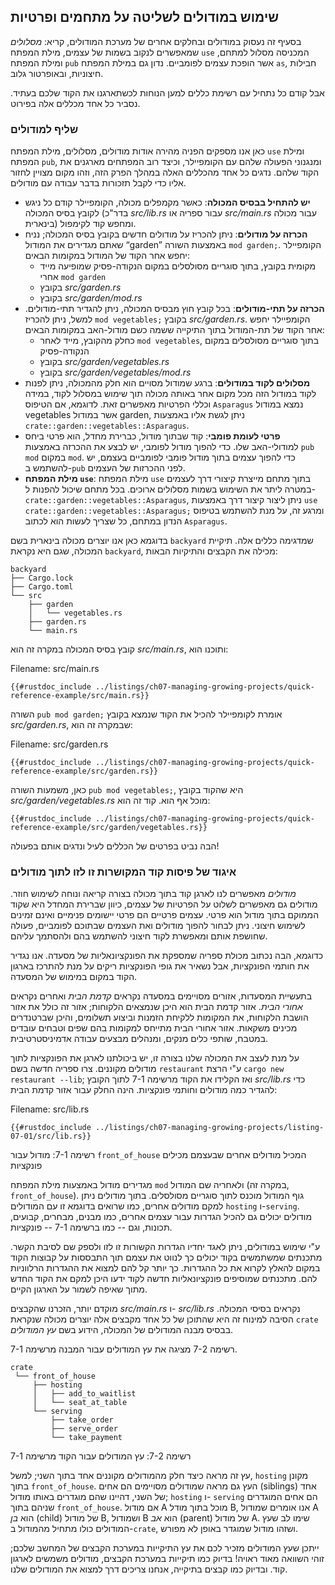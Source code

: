 ## שימוש במודולים לשליטה על מתחמים ופרטיות

בסעיף זה נעסוק במודולים ובחלקים אחרים של מערכת המודולים, קריא: *מסלולים* שמאפשרים לנקוב בשמות של עצמים, מילת המפתח `use` המכניסה מסלול למתחם, ומילת המפתח `pub` אשר הופכת עצמים לפומביים. נדון גם במילת המפתח `as`, חבילות חיצוניות, ובאופרטור גלוב.

אבל קודם כל נתחיל עם רשימת כללים למען הנוחות לכשתארגנו את הקוד שלכם בעתיד. נסביר כל אחד מכללים אלה בפירוט.

### שליף למודולים

כאן אנו מספקים הפניה מהירה אודות מודולים, מסלולים, מילת המפתח `use` ומילת המפתח `pub`, ומנגנוני הפעולה שלהם עם הקומפיילר, וכיצד רוב המפתחים מארגנים את הקוד שלהם. נדגים כל אחד מהכללים האלה במהלך הפרק הזה, וזהו מקום מצויין לחזור אליו כדי לקבל תזכורות בדבר עבודה עם מודולים.

- **יש להתחיל בבסיס המכולה**: כאשר מקמפלים מכולה, הקומפיילר קודם כל ניגש לקובץ בסיס המכולה (בדר"כ *src/lib.rs* עבור ספריה או *src/main.rs* עבור מכולה בינארית) ומחפש קוד לקימפול.
- **הכרזה על מודולים**: ניתן להכריז על מודולים חדשים בקובץ בסיס המכולה; נניח שאתם מגדירים את המודול “garden” באמצעות השורה `mod garden;`. הקומפיילר יחפש אחר הקוד של המודול במקומות הבאים:
  - מקומית בקובץ, בתוך סוגריים מסולסלים במקום הנקודה-פסיק שמופיעה מייד אחרי `mod
garden`
  - בקובץ *src/garden.rs*
  - בקובץ *src/garden/mod.rs*
- **הכרזה על תתי-מודולים**: בכל קובץ חוץ מבסיס המכולה, ניתן להגדיר תתי-מודולים. למשל, ניתן להכריז `mod vegetables;` בקובץ *src/garden.rs*. הקומפיילר יחפש אחר הקוד של תת-המודול בתוך התיקייה ששמה כשם מודול-האב במקומות הבאים:
  - כחלק מהקובץ, מייד לאחר `mod vegetables`, בתוך סוגריים מסולסלים במקום הנקודה-פסיק
  - בקובץ *src/garden/vegetables.rs*
  - בקובץ *src/garden/vegetables/mod.rs*
- **מסלולים לקוד במודולים**: ברגע שמודול מסויים הוא חלק מהמכולה, ניתן לפנות לקוד במודול הזה מכל מקום אחר באותה מכולה תוך שימוש במסלול לקוד, במידה וכללי הפרטיות מאפשרים זאת. לדוגמא, אם הטיפוס `Asparagus` נמצא במודול vegetables אשר במודול garden, ניתן לגשת אליו באמצעות `crate::garden::vegetables::Asparagus`.
- **פרטי לעומת פומבי**: קוד שבתוך מודול, כברירת מחדל, הוא פרטי ביחס למודולי-האב שלו. כדי להפוך מודול לפומבי, יש לבצע את ההכרזה באמצעות `pub mod` במקום `mod`. כדי להפוך עצמים בתוך מודול פומבי לפומביים בעצמם, יש להשתמש ב-`pub` לפני ההכרזות של העצמים.
- **מילת המפתח `use`**: מילת המפתח `use` בתוך מתחם מייצרת קיצורי דרך לעצמים במטרה ליתר את השימוש בשמות מסלולים ארוכים. בכל מתחם שיכול להפנות ל-`crate::garden::vegetables::Asparagus`, ניתן ליצור קיצור דרך באמצעות `use crate::garden::vegetables::Asparagus;` ומרגע זה, על מנת להשתמש בטיפוס הנדון במתחם, כל שצריך לעשות הוא לכתוב `Asparagus`.

בדוגמא כאן אנו יוצרים מכולה בינארית בשם `backyard` שמדגימה כללים אלה. תיקיית המכולה, שגם היא נקראת `backyard`, מכילה את הקבצים והתיקיות הבאות:

```text
backyard
├── Cargo.lock
├── Cargo.toml
└── src
    ├── garden
    │   └── vegetables.rs
    ├── garden.rs
    └── main.rs
```

קובץ בסיס המכולה במקרה זה הוא *src/main.rs*, ותוכנו הוא:

<span class="filename">Filename: src/main.rs</span>

```rust,noplayground,ignore
{{#rustdoc_include ../listings/ch07-managing-growing-projects/quick-reference-example/src/main.rs}}
```

השורה `pub mod garden;` אומרת לקומפיילר להכיל את הקוד שנמצא בקובץ *src/garden.rs*, שבמקרה זה הוא:

<span class="filename">Filename: src/garden.rs</span>

```rust,noplayground,ignore
{{#rustdoc_include ../listings/ch07-managing-growing-projects/quick-reference-example/src/garden.rs}}
```

כאן, משמעות השורה `pub mod vegetables;`, היא שהקוד בקובץ *src/garden/vegetables.rs* מוכל אף הוא. קוד זה הוא:

```rust,noplayground,ignore
{{#rustdoc_include ../listings/ch07-managing-growing-projects/quick-reference-example/src/garden/vegetables.rs}}
```

הבה נביט בפרטים של הכללים לעיל ונדגים אותם בפעולה!

### איגוד של פיסות קוד המקושרות זו לזו לתוך מודולים

*מודולים* מאפשרים לנו לארגן קוד בתוך מכולה בצורה קריאה ונוחה לשימוש חוזר. מודולים גם מאפשרים לשלוט על הפרטיות של עצמים, כיוון שברירת המחדל היא שקוד הממוקם בתוך מודול הוא פרטי. עצמים פרטיים הם פרטי יישומים פנימיים ואינם זמינים לשימוש חיצוני. ניתן לבחור להפוך מודולים ואת העצמים שבתוכם לפומביים, פעולה שחושפת אותם ומאפשרת לקוד חיצוני להשתמש בהם ולהסתמך עליהם.

כדוגמא, הבה נכתוב מכולת ספריה שמספקת את הפונקציונאליות של מסעדה. אנו נגדיר את חותמי הפונקציות, אבל נשאיר את גופי הפונקציות ריקים על מנת להתרכז בארגון הקוד במקום במימוש של המסעדה.

בתעשיית המסעדות, אזורים מסויימים במסעדה נקראים *קדמת הבית* ואחרים נקראים *אחורי הבית*. אזור קדמת הבית הוא היכן שנמצאים הלקוחות; אזור זה כולל את אזור הושבת הלקוחות, את המקומות ללקיחת הזמנות וביצוע תשלומים, והיכן שברטנדרים מכינים משקאות. אזור אחורי הבית מתייחס למקומות בהם שפים וטבחים עובדים במטבח, שותפי כלים מנקים, ומנהלים מבצעים עבודה אדמיניסטרטיבית.

על מנת לעצב את המכולה שלנו בצורה זו, יש ביכולתנו לארגן את הפונקציות לתוך מודולים מקוננים. צרו ספריה חדשה בשם `restaurant` ע"י הרצת `cargo new
restaurant --lib`; ואז הקלידו את הקוד מרשימה 7-1 לתוך הקובץ *src/lib.rs* כדי להגדיר כמה מודולים וחותמי פונקציות. הינה החלק עבור אזור קדמת הבית:

<span class="filename">Filename: src/lib.rs</span>

```rust,noplayground
{{#rustdoc_include ../listings/ch07-managing-growing-projects/listing-07-01/src/lib.rs}}
```


<span class="caption">רשימה 7-1: מודול עבור `front_of_house` המכיל מודולים אחרים שבעצמם מכילים פונקציות</span>

מגדירים מודול באמצעות מילת המפתח `mod` ולאחריה שם המודול (במקרה זה, `front_of_house`). גוף המודול מוכנס לתוך סוגריים מסולסלים. בתוך מודולים ניתן למקם מודולים אחרים, כמו שרואים בדוגמא זו עם המודולים `hosting` ו-`serving`. מודולים יכולים גם להכיל הגדרות עבור עצמים אחרים, כמו מבנים, מבחרים, קבועים, תכונות, וגם -- כמו ברשימה 7-1 -- פונקציות.

ע"י שימוש במודולים, ניתן לאגד יחדיו הגדרות הקשורות זו לזו ולספק שם לסיבת הקשר. מתכנתים שמשתמשים בקוד יכולים כך לנווט את עצמם תוך התבססות על קבוצות הקוד במקום להאלץ לקרוא את כל ההגדרות. כך יותר קל להם למצוא את ההגדרות הרלווניות להם. מתכנתים שמוסיפים פונקציונאליות חדשה לקוד ידעו היכן למקם את הקוד החדש מתוך שאיפה לשמור על הארגון הקיים.

מוקדם יותר, הזכרנו שהקבצים *src/main.rs* ו- *src/lib.rs* נקראים בסיסי המכולה. הסיבה למינוח זה היא שהתוכן של כל אחד מקבצים אלה יוצרים מכולה שנקראת `crate` בבסיס מבנה המודולים של המכולה, הידוע בשם *עץ המודולים*.

רשימה 7-2 מציגה את עץ המודולים עבור המבנה מרשימה 7-1.

```text
crate
 └── front_of_house
     ├── hosting
     │   ├── add_to_waitlist
     │   └── seat_at_table
     └── serving
         ├── take_order
         ├── serve_order
         └── take_payment
```


<span class="caption">רשימה 7-2: עץ המודולים עבור הקוד מרשימה 7-1</span>

עץ זה מראה כיצד חלק מהמודולים מקוננים אחד בתוך השני; למשל, `hosting` מקונן בתוך `front_of_house`. העץ גם מראה שמודולים מסויימים הם אחים (siblings) אחד של השני, דהיינו שהם מוגדרים באותו מודול; `hosting` ו- `serving` הם אחים המוגדרים שניהם בתוך `front_of_house`. אם מודול A מוכל בתוך מודל B, אנו אומרים שמודול A הוא *בן* (child) של מודול B, ושמודול B הוא *אב* (parent) של מודול A. שימו לב שעץ המודולים כולו מתחיל מהמודול ב-`crate`, ושזהו מודול שמוגדר באופן לא מפורש.

ייתכן שעץ המודולים מזכיר לכם את עץ התיקייות במערכת הקבצים של המחשב שלכם; זוהי השוואה מאוד ראויה! בדיוק כמו תיקייות במערכת הקבצים, מודולים משמשים לארגון קוד. ובדיוק כמו קבצים בתיקייה, אנחנו צריכים דרך למצוא את המודולים שלנו.
